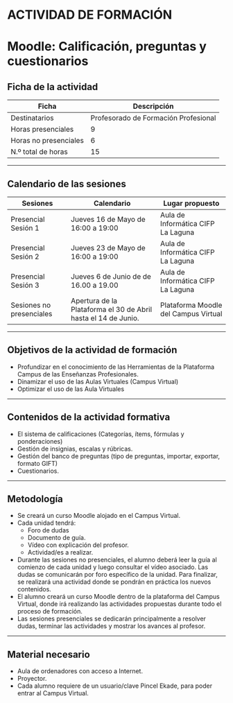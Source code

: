 
# ACTIVIDAD DE FORMACIÓN
# Moodle: Calificación, preguntas y cuestionarios

## Ficha de la actividad

| Ficha                 | Descripción |
| --------------------- | ------------------------------------ |
| Destinatarios         | Profesorado de Formación Profesional |
| Horas presenciales    | 9 |
| Horas no presenciales | 6 |
| N.º total de horas    | 15 |

---

## Calendario de las sesiones

| Sesiones            | Calendario                  | Lugar propuesto |
| ------------------- | --------------------------- | -------- |
| Presencial Sesión 1 | Jueves 16 de Mayo de 16:00 a 19:00 | Aula de Informática  CIFP La Laguna |
| Presencial Sesión 2 | Jueves 23 de Mayo de 16:00 a 19:00 | Aula de Informática  CIFP La Laguna |
| Presencial Sesión 3 | Jueves 6 de Junio de de 16.00 a 19.00 | Aula de Informática  CIFP La Laguna |
| Sesiones no presenciales | Apertura de la Plataforma el 30 de Abril hasta el 14 de Junio. | Plataforma Moodle del Campus Virtual |

---
## Objetivos de la actividad de formación

* Profundizar en el conocimiento de las Herramientas de la Plataforma Campus de las Enseñanzas Profesionales.
* Dinamizar el uso de las Aulas Virtuales (Campus Virtual)
* Optimizar el uso de las Aula Virtuales    

---

## Contenidos de la actividad formativa

* El sistema de calificaciones (Categorías, ítems, fórmulas y ponderaciones)
* Gestión de insignias, escalas y rúbricas.
* Gestión del banco de preguntas (tipo de preguntas, importar, exportar, formato GIFT)
* Cuestionarios.

---

## Metodología

* Se creará un curso Moodle alojado en el Campus Virtual.
* Cada unidad tendrá:
    * Foro de dudas
    * Documento de guía.
    * Vídeo con explicación del profesor.
    * Actividad/es a realizar.
* Durante las sesiones no presenciales, el alumno deberá leer la guía al comienzo de cada unidad y luego consultar el vídeo asociado. Las dudas se comunicarán por foro específico de la unidad. Para finalizar, se realizará una actividad donde se pondrán en práctica los nuevos contenidos.
* El alumno creará un curso Moodle dentro de la plataforma del Campus Virtual, donde irá realizando las actividades propuestas durante todo el proceso de formación.
* Las sesiones presenciales se dedicarán principalmente a resolver dudas, terminar las actividades y mostrar los avances al profesor.  

---

## Material necesario

* Aula de ordenadores con acceso a Internet.
* Proyector.
* Cada alumno requiere de un usuario/clave Pincel Ekade, para poder entrar al Campus Virtual.
